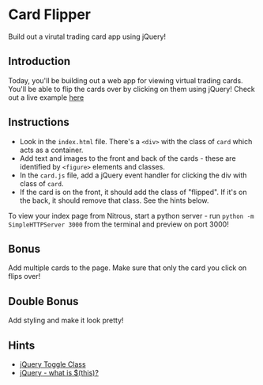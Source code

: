 # Card Flipper

Build out a virutal trading card app using jQuery! 

## Introduction

Today, you'll be building out a web app for viewing virtual trading cards. You'll be able to flip the cards over by clicking on them using jQuery! Check out a live example [here](http://learn-co-curriculum.github.io/hs-intro-to-web-development-jquery-card-flipper-to-do/)

## Instructions
+ Look in the `index.html` file. There's a `<div>` with the class of `card` which acts as a container. 
+ Add text and images to the front and back of the cards - these are identified by `<figure>` elements and classes. 
+ In the `card.js` file, add a jQuery event handler for clicking the div with class of `card`. 
+ If the card is on the front, it should add the class of "flipped". If it's on the back, it should remove that class. See the hints below. 

To view your index page from Nitrous, start a python server - run `python -m SimpleHTTPServer 3000` from the terminal and preview on port 3000!

## Bonus
Add multiple cards to the page. Make sure that only the card you click on flips over! 

## Double Bonus
Add styling and make it look pretty!

## Hints
+ [jQuery Toggle Class](http://api.jquery.com/toggleclass/)
+ [jQuery - what is $(this)?](http://www.learningjquery.com/2007/08/what-is-this)
